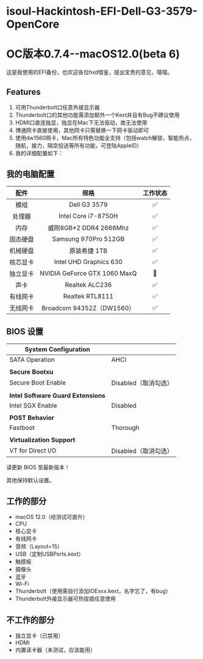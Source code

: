# isoul-Hackintosh-EFI-Dell-G3-3579-OpenCore

# OC版本0.7.4--macOS12.0(beta 6)
这是我使用的EFI备份，也欢迎各位hxd借鉴，提出宝贵的意见，嘻嘻。

## Features
1. 可用Thunderbolt口任意外接显示器
2. Thunderbolt口的其他功能需添加额外一个Kext并且有Bug不建议使用
3. HDMI口直连独显，独显在Mac下无法驱动，故无法使用
4. 博通网卡直接使用，其他网卡只需替换一下网卡驱动即可
5. 使用dw1560网卡，Mac所有特色功能全支持（包括watch解锁，智能热点，随航，接力，隔空投送等所有功能，可登陆AppleID）
6. 我的详细配置如下：

## 我的电脑配置

|   配件   |             规格              | 工作状态 |
| :------: | :---------------------------: | :------: |
|   模组   |         Dell G3 3579          |    ✅     |
|  处理器  | Intel Core i7-8750H |    ✅     |
|   内存   |    威刚8GB*2 DDR4 2666Mhz    |    ✅     |
| 固态硬盘 |   Samsung 970Pro 512GB   |    ✅     |
| 机械硬盘 |         原装希捷 1TB        |    ✅     |
| 核芯显卡 |    Intel UHD Graphics 630    |    ✅     |
| 独立显卡 |  NVIDIA GeForce GTX 1060 MaxQ  |    🚫     |
|   声卡   |        Realtek ALC236         |    ✅     |
| 有线网卡 |        Realtek RTL8111        |    ✅     |
| 无线网卡 |     Broadcom 94352Z（DW1560）     |  ✅  |

## BIOS 设置

| **System Configuration** |      |
| --- | --- |
| SATA Operation       | AHCI |
|                      |      |
| **Secure Bootxu**   |      |
| Secure Boot Enable   | Disabled（取消勾选） |
|  |                    |
| **Intel Software Guard Extensions** |                    |
| Intel SGX Enable | Disabled           |
|  |                    |
| **POST Behavior** |                    |
| Fastboot | Thorough           |
|  |                    |
| **Virtualization Support** |                    |
| VT for Direct I/O | Disabled（取消勾选） |

请更新 BIOS 至最新版本！

其他保持默认设置。

## 工作的部分

- macOS 12.0（经测试可直升）
- CPU
- 核心显卡
- 有线网卡
- 音频（Layout=15）
- USB（定制USBPorts.kext）
- 触摸板
- 摄像头
- 蓝牙
- Wi-Fi
- Thunderbolt（使用需自行添加IOExxx.kext，名字忘了，有bug）
- Thunderbolt外接显示器可热拔插任意使用

## 不工作的部分

- 独立显卡（已禁用）
- HDMI
- 内置读卡器（未测试，应该能用）
